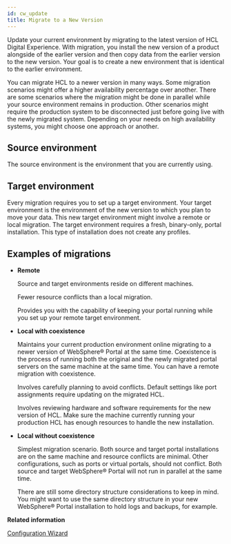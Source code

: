 ```yaml
---
id: cw_update
title: Migrate to a New Version
---
```





Update your current environment by migrating to the latest version of HCL Digital Experience. With migration, you install the new version of a product alongside of the earlier version and then copy data from the earlier version to the new version. Your goal is to create a new environment that is identical to the earlier environment.

You can migrate HCL to a newer version in many ways. Some migration scenarios might offer a higher availability percentage over another. There are some scenarios where the migration might be done in parallel while your source environment remains in production. Other scenarios might require the production system to be disconnected just before going live with the newly migrated system. Depending on your needs on high availability systems, you might choose one approach or another.

## Source environment

The source environment is the environment that you are currently using.

## Target environment

Every migration requires you to set up a target environment. Your target environment is the environment of the new version to which you plan to move your data. This new target environment might involve a remote or local migration. The target environment requires a fresh, binary-only, portal installation. This type of installation does not create any profiles.

## Examples of migrations

-   **Remote**

    Source and target environments reside on different machines.

    Fewer resource conflicts than a local migration.

    Provides you with the capability of keeping your portal running while you set up your remote target environment.


-   **Local with coexistence**

    Maintains your current production environment online migrating to a newer version of WebSphere® Portal at the same time. Coexistence is the process of running both the original and the newly migrated portal servers on the same machine at the same time. You can have a remote migration with coexistence.

    Involves carefully planning to avoid conflicts. Default settings like port assignments require updating on the migrated HCL.

    Involves reviewing hardware and software requirements for the new version of HCL. Make sure the machine currently running your production HCL has enough resources to handle the new installation.


-   **Local without coexistence**

    Simplest migration scenario. Both source and target portal installations are on the same machine and resource conflicts are minimal. Other configurations, such as ports or virtual portals, should not conflict. Both source and target WebSphere® Portal will not run in parallel at the same time.

    There are still some directory structure considerations to keep in mind. You might want to use the same directory structure in your new WebSphere® Portal installation to hold logs and backups, for example.


**Related information**  


[Configuration Wizard](cw_main.md)


